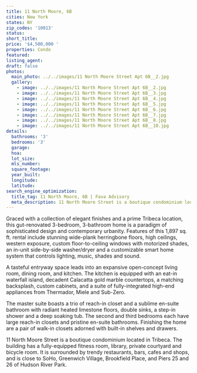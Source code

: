 ```yaml
---
title: 11 North Moore, 6B
cities: New York
states: NY
zip_codes: '10013'
status:
short_title:
price: '$4,500,000 '
properties: Condo
featured:
listing_agent:
draft: false
photos:
  main_photo: ../../images/11 North Moore Street Apt 6B__2.jpg
  gallery:
    - image: ../../images/11 North Moore Street Apt 6B__2.jpg
    - image: ../../images/11 North Moore Street Apt 6B__3.jpg
    - image: ../../images/11 North Moore Street Apt 6B__4.jpg
    - image: ../../images/11 North Moore Street Apt 6B__5.jpg
    - image: ../../images/11 North Moore Street Apt 6B__6.jpg
    - image: ../../images/11 North Moore Street Apt 6B__7.jpg
    - image: ../../images/11 North Moore Street Apt 6B__8.jpg
    - image: ../../images/11 North Moore Street Apt 6B__10.jpg
details:
  bathrooms: '3'
  bedrooms: '3'
  garage:
  hoa:
  lot_size:
  mls_number:
  square_footage:
  year_built:
  longitude:
  latitude:
search_engine_optimization:
  title_tag: 11 North Moore, 6B | Fava Advisory
  meta_description: 11 North Moore Street is a boutique condominium located in Tribeca. The building has a fully-equipped fitness room, library, private courtyard and bicycle room.
---
```

Graced with a collection of elegant finishes and a prime Tribeca location, this gut-renovated 3-bedroom, 3-bathroom home is a paradigm of sophisticated design and contemporary urbanity. Features of this 1,897 sq. ft. rental include stunning wide-plank herringbone floors, high ceilings, western exposure, custom floor-to-ceiling windows with motorized shades, an in-unit side-by-side washer/dryer and a customizable smart home system that controls lighting, music, shades and sound.

A tasteful entryway space leads into an expansive open-concept living room, dining room, and kitchen. The kitchen is equipped with an eat-in waterfall island, decadent Calacatta gold marble countertops, a matching backsplash, custom cabinets, and a suite of fully-integrated high-end appliances from Thermador, Miele and Sub-Zero.

The master suite boasts a trio of reach-in closet and a sublime en-suite bathroom with radiant heated limestone floors, double sinks, a step-in shower and a deep soaking tub. The second and third bedrooms each have large reach-in closets and pristine en-suite bathrooms. Finishing the home are a pair of walk-in closets adorned with built-in shelves and drawers.

11 North Moore Street is a boutique condominium located in Tribeca. The building has a fully-equipped fitness room, library, private courtyard and bicycle room. It is surrounded by trendy restaurants, bars, cafes and shops, and is close to SoHo, Greenwich Village, Brookfield Place, and Piers 25 and 26 of Hudson River Park.
